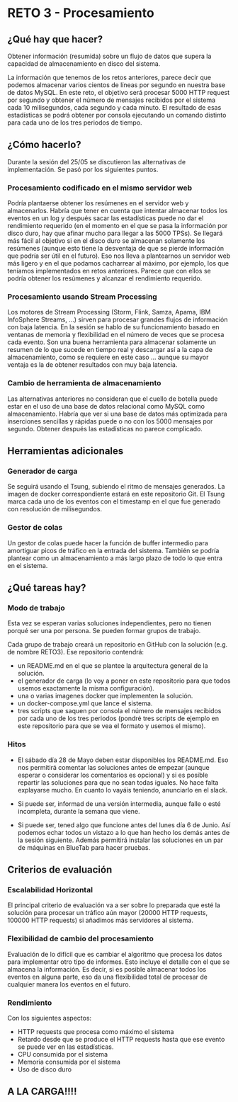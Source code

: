 # RETO 3 - Procesamiento

## ¿Qué hay que hacer?

Obtener información (resumida) sobre un flujo de datos que supera la capacidad de almacenamiento en disco del sistema.

La información que tenemos de los retos anteriores, parece decir que podemos almacenar varios cientos de líneas por segundo en nuestra base de datos MySQL. En este reto, el objetivo será procesar 5000 HTTP request por segundo y obtener el número de mensajes recibidos por el sistema cada 10 milisegundos, cada segundo y cada minuto. El resultado de esas estadísticas se podrá obtener por consola ejecutando un comando distinto para cada uno de los tres periodos de tiempo.

## ¿Cómo hacerlo?

Durante la sesión del 25/05 se discutieron las alternativas de implementación. Se pasó por los siguientes puntos.

### Procesamiento codificado en el mismo servidor web

Podría plantaerse obtener los resúmenes en el servidor web y almacenarlos. Habría que tener en cuenta que intentar almacenar todos los eventos en un log y después sacar las estadísticas puede no dar el rendimiento requerido (en el momento en el que se pasa la información por disco duro, hay que afinar mucho para llegar a las 5000 TPSs). Se llegará más fácil al objetivo si en el disco duro se almacenan solamente los resúmenes (aunque esto tiene la desventaja de que se pierde información que podría ser útil en el futuro). Eso nos lleva a plantearnos un servidor web más ligero y en el que podamos cacharrear al máximo, por ejemplo, los que teníamos implementados en retos anteriores. Parece que con ellos se podría obtener los resúmenes y alcanzar el rendimiento requerido.

### Procesamiento usando Stream Processing

Los motores de Stream Processing (Storm, Flink, Samza, Apama, IBM InfoSphere Streams, ...) sirven para procesar grandes flujos de información con baja latencia. En la sesión se hablo de su funcionamiento basado en ventanas de memoria y flexibilidad en el número de veces que se procesa cada evento. Son una buena herramienta para almacenar solamente un resumen de lo que sucede en tiempo real y descargar así a la capa de almacenamiento, como se requiere en este caso ... aunque su mayor ventaja es la de obtener resultados con muy baja latencia.

### Cambio de herramienta de almacenamiento

Las alternativas anteriores no consideran que el cuello de botella puede estar en el uso de una base de datos relacional como MySQL como almacenamiento. Habría que ver si una base de datos más optimizada para inserciones sencillas y rápidas puede o no con los 5000 mensajes por segundo. Obtener después las estadísticas no parece complicado.

## Herramientas adicionales

### Generador de carga

Se seguirá usando el Tsung, subiendo el ritmo de mensajes generados. La imagen de docker correspondiente estará en este repositorio Git. El Tsung marca cada uno de los eventos con el timestamp en el que fue generado con resolución de milisegundos.

### Gestor de colas

Un gestor de colas puede hacer la función de buffer intermedio para amortiguar picos de tráfico en la entrada del sistema. También se podría plantear como un almacenamiento a más largo plazo de todo lo que entra en el sistema.

## ¿Qué tareas hay?

### Modo de trabajo

Esta vez se esperan varias soluciones independientes, pero no tienen porqué ser una por persona. Se pueden formar grupos de trabajo.

Cada grupo de trabajo creará un repositorio en GitHub con la solución (e.g. de nombre RETO3). Ese repositorio contendrá:
- un README.md en el que se plantee la arquitectura general de la solución.
- el generador de carga (lo voy a poner en este repositorio para que todos usemos exactamente la misma configuración).
- una o varias imagenes docker que implementen la solución.
- un docker-compose.yml que lance el sistema.
- tres scripts que saquen por consola el número de mensajes recibidos por cada uno de los tres periodos (pondré tres scripts de ejemplo en este repositorio para que se vea el formato y usemos el mismo).

### Hitos

- El sábado día 28 de Mayo deben estar disponibles los README.md. Eso nos permitirá comentar las soluciones antes de empezar (aunque esperar o considerar los comentarios es opcional) y si es posible repartir las soluciones para que no sean todas iguales. No hace falta explayarse mucho. En cuanto lo vayáis teniendo, anunciarlo en el slack.

- Si puede ser, informad de una versión intermedia, aunque falle o esté incompleta, durante la semana que viene.

- Si puede ser, tened algo que funcione antes del lunes día 6 de Junio. Así podemos echar todos un vistazo a lo que han hecho los demás antes de la sesión siguiente. Además permitirá instalar las soluciones en un par de máquinas en BlueTab para hacer pruebas.

## Criterios de evaluación

### Escalabilidad Horizontal

El principal criterio de evaluación va a ser sobre lo preparada que esté la solución para procesar un tráfico aún mayor (20000 HTTP requests, 100000 HTTP requests) si añadimos más servidores al sistema.

### Flexibilidad de cambio del procesamiento

Evaluación de lo difícil que es cambiar el algoritmo que procesa los datos para implementar otro tipo de informes. Esto incluye el detalle con el que se almacena la información. Es decir, si es posible almacenar todos los eventos en alguna parte, eso da una flexibilidad total de procesar de cualquier manera los eventos en el futuro.

### Rendimiento

Con los siguientes aspectos:
- HTTP requests que procesa como máximo el sistema
- Retardo desde que se produce el HTTP requests hasta que ese evento se puede ver en las estadísticas.
- CPU consumida por el sistema
- Memoria consumida por el sistema
- Uso de disco duro
 
## A LA CARGA!!!!

